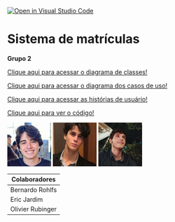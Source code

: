 [![Open in Visual Studio Code](https://classroom.github.com/assets/open-in-vscode-c66648af7eb3fe8bc4f294546bfd86ef473780cde1dea487d3c4ff354943c9ae.svg)](https://classroom.github.com/online_ide?assignment_repo_id=10112154&assignment_repo_type=AssignmentRepo)

# Sistema de matrículas

**Grupo 2**

[Clique aqui para acessar o diagrama de classes!](./projeto/diagrama-de-classes.md)

[Clique aqui para acessar o diagrama dos casos de uso!](./projeto/diagrama-de-caso-de-uso.md)

[Clique aqui para acessar as histórias de usuário!](./projeto/descricao-das-historias-de-usuario.md)

[Clique aqui para ver o código!](./implementacao/)

 ![](./projeto/imagens/colaborador1.jpg)
 ![](./projeto/imagens/colaborador2.jpeg)
 ![](./projeto/imagens/colaborador3.png)

 | Colaboradores |
 | --- |
 | Bernardo Rohlfs |
 | Eric Jardim |
 | Olivier Rubinger |
